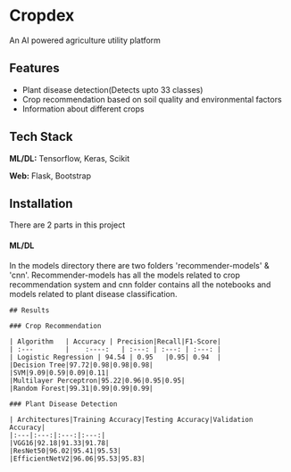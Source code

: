 
# Cropdex

An AI powered agriculture utility platform
## Features

- Plant disease detection(Detects upto 33 classes)
- Crop recommendation based on soil quality and environmental factors
- Information about different crops



## Tech Stack

**ML/DL:** Tensorflow, Keras, Scikit

**Web:** Flask, Bootstrap

## Installation

There are 2 parts in this project

#### ML/DL

In the models directory there are two folders 'recommender-models' & 'cnn'. Recommender-models has all the models related to crop recommendation system and cnn folder contains all the notebooks and models related to plant disease classification.

```
## Results

### Crop Recommendation

| Algorithm   | Accuracy | Precision|Recall|F1-Score|
| :---        |    :----:   | :---: | :---: | :---: |
| Logistic Regression | 94.54 | 0.95   |0.95| 0.94  |
|Decision Tree|97.72|0.98|0.98|0.98|
|SVM|9.09|0.59|0.09|0.11|
|Multilayer Perceptron|95.22|0.96|0.95|0.95|
|Random Forest|99.31|0.99|0.99|0.99|

### Plant Disease Detection

| Architectures|Training Accuracy|Testing Accuracy|Validation Accuracy|
|:---|:---:|:---:|:---:|
|VGG16|92.18|91.33|91.78|
|ResNet50|96.02|95.41|95.53|
|EfficientNetV2|96.06|95.53|95.83|

